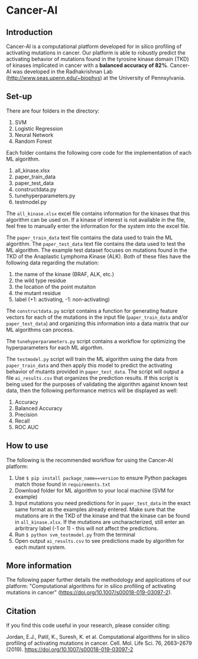 # Cancer-AI

## Introduction 
Cancer-AI is a computational platform developed for in silico profiling of activating mutations in cancer. Our platform is able to robustly predict the activating behavior of mutations found in the tyrosine kinase domain (TKD) of kinases implicated in cancer with a **balanced accuracy of 82%**. Cancer-AI was developed in the Radhakrishnan Lab (http://www.seas.upenn.edu/~biophys) at the University of Pennsylvania. 

## Set-up  
There are four folders in the directory: 

1. SVM 
2. Logistic Regression
3. Neural Network
4. Random Forest 

Each folder contains the following core code for the implementation of each ML algorithm. 

1. all_kinase.xlsx 
2. paper_train_data
3. paper_test_data 
4. constructdata.py
5. tunehyperparameters.py
6. testmodel.py 

The `all_kinase.xlsx` excel file contains information for the kinases that this algorithm can be used on. If a kinase of interest is not available in the file, feel free to manually enter the information for the system into the excel file. 

The `paper_train_data` text file contains the data used to train the ML algorithm. The `paper_test_data` text file contains the data used to test the ML algorithm. The example test dataset focuses on mutations found in the TKD of the Anaplastic Lymphoma Kinase (ALK). Both of these files have the following data regarding the mutation: 

1. the name of the kinase (BRAF, ALK, etc.) 
2. the wild type residue
3. the location of the point mutaiton 
4. the mutant residue 
5. label (+1: activating, -1: non-activating) 

The `constructdata.py` script contains a function for generating feature vectors for each of the mutations in the input file (`paper_train_data` and/or `paper_test_data`) and organizing this information into a data matrix that our ML algorithms can process. 

The `tunehyperparameters.py` script contains a workflow for optimizing the hyperparameters for each ML algorthm. 

The `testmodel.py` script will train the ML algorithm using the data from `paper_train_data` and then apply this model to predict the activating behavior of mutants provided in `paper_test_data`. The script will output a file `ai_results.csv` that organizes the prediction results. If this script is being used for the purposes of validating the algorithm against known test data, then the following performance metrics will be displayed as well: 

1. Accuracy 
2. Balanced Accuracy 
3. Precision 
4. Recall 
5. ROC AUC 

## How to use
The following is the recommended workflow for using the Cancer-AI platform: 

1. Use `$ pip install package_name==version` to ensure Python packages match those found in `requirements.txt` 
2. Download folder for ML algorithm to your local machine (SVM for example)
3. Input mutations you need predictions for in `paper_test_data` in the exact same format as the examples already entered. Make sure that the mutations are in the TKD of the kinase and that the kinase can be found in `all_kinase.xlsx`. If the mutations are uncharacterized, still enter an arbritrary label (-1 or 1) - this will not affect the predictions. 
4. Run `$ python svm_testmodel.py` from the terminal
5. Open output `ai_results.csv` to see predictions made by algorithm for each mutant system.

## More information 
The following paper further details the methodology and applications of our platform: "Computational algorithms for in silico profiling of activating mutations in cancer" (https://doi.org/10.1007/s00018-019-03097-2). 

## Citation 
If you find this code useful in your research, please consider citing: 

Jordan, E.J., Patil, K., Suresh, K. et al. Computational algorithms for in silico profiling of activating mutations in cancer. Cell. Mol. Life Sci. 76, 2663–2679 (2019). https://doi.org/10.1007/s00018-019-03097-2
